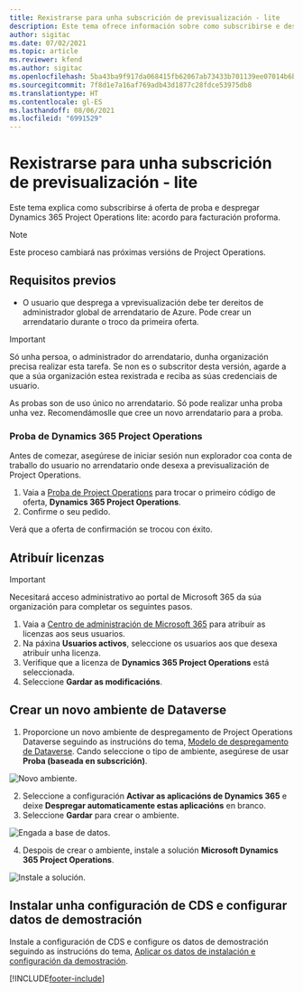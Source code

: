 ```yaml
---
title: Rexistrarse para unha subscrición de previsualización - lite
description: Este tema ofrece información sobre como subscribirse e despregar o despregamento de Project Operations lite - de acordo a facturación proforma.
author: sigitac
ms.date: 07/02/2021
ms.topic: article
ms.reviewer: kfend
ms.author: sigitac
ms.openlocfilehash: 5ba43ba9f917da068415fb62067ab73433b701139ee07014b6bd8c02612008ce
ms.sourcegitcommit: 7f8d1e7a16af769adb43d1877c28fdce53975db8
ms.translationtype: HT
ms.contentlocale: gl-ES
ms.lasthandoff: 08/06/2021
ms.locfileid: "6991529"
---
```

# <a name="sign-up-for-a-preview-subscription---lite"></a>Rexistrarse para unha subscrición de previsualización - lite 

Este tema explica como subscribirse á oferta de proba e despregar Dynamics 365 Project Operations lite: acordo para facturación proforma.

> [!NOTE]
> Este proceso cambiará nas próximas versións de Project Operations.

## <a name="prerequisites"></a>Requisitos previos
- O usuario que desprega a vprevisualización debe ter dereitos de administrador global de arrendatario de Azure. Pode crear un arrendatario durante o troco da primeira oferta.

> [!IMPORTANT]
> Só unha persoa, o administrador do arrendatario, dunha organización precisa realizar esta tarefa. Se non es o subscritor desta versión, agarde a que a súa organización estea rexistrada e reciba as súas credenciais de usuario.
> 
> As probas son de uso único no arrendatario. Só pode realizar unha proba unha vez. Recomendámoslle que cree un novo arrendatario para a proba.

### <a name="dynamics-365-project-operations-trial"></a>Proba de Dynamics 365 Project Operations 

Antes de comezar, asegúrese de iniciar sesión nun explorador coa conta de traballo do usuario no arrendatario onde desexa a previsualización de Project Operations.

1. Vaia a [Proba de Project Operations](https://aka.ms/try-po) para trocar o primeiro código de oferta, **Dynamics 365 Project Operations**.
2. Confirme o seu pedido.

  Verá que a oferta de confirmación se trocou con éxito.

## <a name="assign-licenses"></a>Atribuír licenzas

> [!IMPORTANT]
> Necesitará acceso administrativo ao portal de Microsoft 365 da súa organización para completar os seguintes pasos.


1. Vaia a [Centro de administración de Microsoft 365](https://portal.office.com/) para atribuír as licenzas aos seus usuarios.
2. Na páxina **Usuarios activos**, seleccione os usuarios aos que desexa atribuír unha licenza.
3. Verifique que a licenza de **Dynamics 365 Project Operations** está seleccionada. 
4. Seleccione **Gardar as modificacións**.

## <a name="create-a-new-dataverse-environment"></a>Crear un novo ambiente de Dataverse

1. Proporcione un novo ambiente de despregamento de Project Operations Dataverse seguindo as instrucións do tema, [Modelo de despregamento de Dataverse](lite-deployment.md). Cando seleccione o tipo de ambiente, asegúrese de usar **Proba (baseada en subscrición)**.

  ![Novo ambiente.](./media/19CreateEnvironment.png)

2. Seleccione a configuración **Activar as aplicacións de Dynamics 365** e deixe **Despregar automaticamente estas aplicacións** en branco.  
3. Seleccione **Gardar** para crear o ambiente.

  ![Engada a base de datos.](./media/20CreateEnvironment1.png)

4. Despois de crear o ambiente, instale a solución **Microsoft Dynamics 365 Project Operations**. 

![Instale a solución.](./media/21InstallSolution.png)

## <a name="install-a-cds-configuration-and-setup-demo-data"></a>Instalar unha configuración de CDS e configurar datos de demostración

Instale a configuración de CDS e configure os datos de demostración seguindo as instrucións do tema, [Aplicar os datos de instalación e configuración da demostración](lite-apply-demo-setup-config-data.md).


[!INCLUDE[footer-include](../includes/footer-banner.md)]
